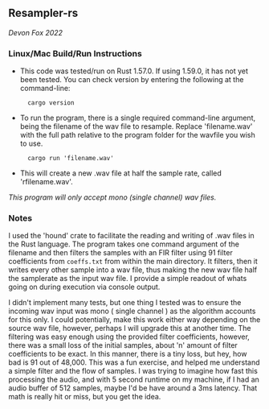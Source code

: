 ## Resampler-rs

*Devon Fox 2022*
### Linux/Mac Build/Run Instructions

* This code was tested/run on Rust 1.57.0.  If using 1.59.0, it has not yet been tested.  You can check version by entering the following at the command-line:

        cargo version

* To run the program, there is a single required command-line argument, being the filename of the wav file to resample. Replace 'filename.wav' with the full path relative to the program folder for the wavfile you wish to use.

        cargo run 'filename.wav'

* This will create a new .wav file at half the sample rate, called 'rfilename.wav'.  

*This program will only accept mono (single channel) wav files.*

### Notes

I used the 'hound' crate to facilitate the reading and writing of .wav files in the Rust language.  The program takes one command argument of the filename and then filters the samples with an FIR filter using 91 filter coefficients from `coeffs.txt` from within the main directory.  It filters, then it writes every other sample into a wav file, thus making the new wav file half the samplerate as the input wav file.  I provide a simple readout of whats going on during execution via console output. 

I didn't implement many tests, but one thing I tested was to ensure the incoming wav input was mono ( single channel ) as the algorithm accounts for this only. I could potentially, make this work either way depending on the source wav file, however, perhaps I will upgrade this at another time. The filtering was easy enough using the provided filter coefficients, however, there was a small loss of the initial samples, about 'n' amount of filter coefficients to be exact.  In this manner, there is a tiny loss, but hey, how bad is 91 out of 48,000.  This was a fun exercise, and helped me understand a simple filter and the flow of samples.  I was trying to imagine how fast this processing the audio, and with 5 second runtime on my machine, if I had an audio buffer of 512 samples, maybe I'd be have around a 3ms latency. That math is really hit or miss, but you get the idea.  